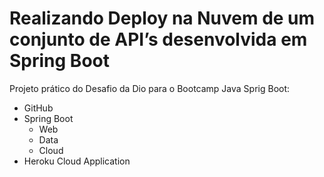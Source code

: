 # Realizando Deploy na Nuvem de um conjunto de API’s desenvolvida em Spring Boot

Projeto prático do Desafio da Dio para o Bootcamp Java Sprig Boot:
- GitHub
- Spring Boot
  - Web
  - Data
  - Cloud
- Heroku Cloud Application


